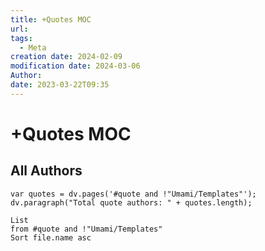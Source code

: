 ```yaml
---
title: +Quotes MOC
url: 
tags:
  - Meta
creation date: 2024-02-09
modification date: 2024-03-06
Author: 
date: 2023-03-22T09:35
---
```


# +Quotes MOC

## All Authors

```dataviewjs
var quotes = dv.pages('#quote and !"Umami/Templates"');
dv.paragraph("Total quote authors: " + quotes.length);
```

```dataview
List
from #quote and !"Umami/Templates"
Sort file.name asc
```
